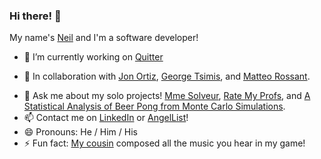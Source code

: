 ### Hi there! 👋

My name's [Neil](https://frosty-fermi-9f5bdd.netlify.app/index.html) and I'm a software developer!

- 🔭 I’m currently working on [Quitter](https://quittr.herokuapp.com/#/)
<!-- - 🌱 I’m currently learning  -->
- 👯 In collaboration with [Jon Ortiz](https://github.com/JortzFromSchool), [George Tsimis](https://github.com/GGMU1986), and [Matteo Rossant](https://github.com/MRossant).
<!-- - 🤔 I’m looking for help with ... -->
- 💬 Ask me about my solo projects! [Mme Solveur](https://neilywitches.github.io/Madame-Solveur/), [Rate My Profs](https://rate-my-profs.herokuapp.com/#/), and [A Statistical Analysis of Beer Pong from Monte Carlo Simulations](https://github.com/NeilyWitches/Beer-Pong-Monte-Carlo/blob/master/beer%20pong.pdf).
- 📫 Contact me on [LinkedIn](https://www.linkedin.com/in/neil-pandya-610588187/) or [AngelList](https://angel.co/u/neil-pandya-1)!  
- 😄 Pronouns: He / Him / His
- ⚡ Fun fact: [My cousin](https://soundcloud.com/obliviga) composed all the music you hear in my game!
